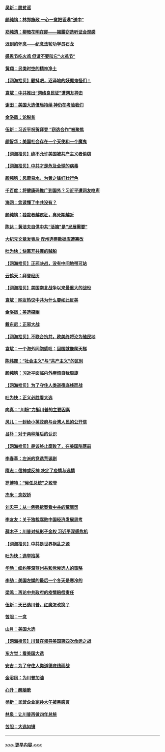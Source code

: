 #### [吴新：脱贫谣](../pages/nsc993/n12580839.md?t=11282302) 
#### [颜纯钩：林郑施政 一心一意把香港“送中”](../pages/nsc993/n12580805.md?t=11282302) 
#### [郑纯清：柳暗花明在即——揭露窃选听证会观感](../pages/nsc993/n12580795.md?t=11282302) 
#### [迟到的怀念——纪念法轮功学员石龙](../pages/nsc993/n12580245.md?t=11282302) 
#### [感恩节吃火鸡  但请不要叫它“火鸡节”](../pages/nsc993/n12580252.md?t=11282302) 
#### [黄翔：另类时空的精神净土](../pages/nsc993/n12578638.md?t=11282302) 
#### [【网海拾贝】颤抖吧，沼泽地的妖魔鬼怪们！](../pages/nsc993/n12578552.md?t=11282302) 
#### [袁斌：中共推出“网络良民证”遭网友抨击](../pages/nsc993/n12578511.md?t=11282302) 
#### [谢田：美国大选僵局持续 神仍在考验我们](../pages/nsc993/n12577432.md?t=11282302) 
#### [金浴凤：论脱贫](../pages/nsc993/n12576386.md?t=11282302) 
#### [伍新：习近平祝贺拜登 “窃选合作”被聚焦](../pages/nsc993/n12576358.md?t=11282302) 
#### [颜智华：美国社会存在一个天使和一个魔鬼](../pages/nsc993/n12574299.md?t=11282302) 
#### [【网海拾贝】绝不允许美国被共产主义者偷窃](../pages/nsc993/n12573396.md?t=11282302) 
#### [【网海拾贝】中共才是危及全球的病毒](../pages/nsc993/n12571204.md?t=11282302) 
#### [颜纯钩：风萧易水，为黄之锋们壮行色](../pages/nsc993/n12571487.md?t=11282302) 
#### [千百度：将健康码推广到国外？习近平遭网友呛声](../pages/nsc993/n12570808.md?t=11282302) 
#### [海网：您读懂了中共没有？](../pages/nsc993/n12570487.md?t=11282302) 
#### [颜纯钩：独裁者越疯狂，离死期越近](../pages/nsc993/n12569055.md?t=11282302) 
#### [陈达：黄洁夫自供中共“活摘”是“发展需要”](../pages/nsc993/n12568541.md?t=11282302) 
#### [大纪元文章发表后 宾州选票数据库遭篡改](../pages/nsc993/n12568105.md?t=11282302) 
#### [吐为快：快离开共匪的贼船](../pages/nsc993/n12568462.md?t=11282302) 
#### [【网海拾贝】正邪决战，没有中间地带可站](../pages/nsc993/n12568439.md?t=11282302) 
#### [云鹤天：拜登经历](../pages/nsc993/n12567294.md?t=11282302) 
#### [【网海拾贝】美国南北战争以来最重大的战役](../pages/nsc993/n12567247.md?t=11282302) 
#### [袁斌：网友热议中共为什么要如此反美](../pages/nsc993/n12567162.md?t=11282302) 
#### [金浴凤：美选探幽](../pages/nsc993/n12567147.md?t=11282302) 
#### [戴东尼：正邪大战](../pages/nsc993/n12567033.md?t=11282302) 
#### [【网海拾贝】不联合抗共，欧美终将沦为殖民地](../pages/nsc993/n12565068.md?t=11282302) 
#### [袁斌：一个海外同胞感叹：回国就像爬天梯](../pages/nsc993/n12564986.md?t=11282302) 
#### [陈纬霆：“社会主义”与“共产主义”的区别](../pages/nsc993/n12562417.md?t=11282302) 
#### [颜纯钩：习近平面临内外麻烦自我周旋](../pages/nsc993/n12563356.md?t=11282302) 
#### [【网海拾贝】为了守住人类道德底线而战](../pages/nsc993/n12562542.md?t=11282302) 
#### [吐为快：正义必胜看大选](../pages/nsc993/n12561967.md?t=11282302) 
#### [向真：“川粉”力挺川普的主要因素](../pages/nsc993/n12560774.md?t=11282302) 
#### [风儿：一封给小英政府与台湾人民的公开信](../pages/nsc993/n12560581.md?t=11282302) 
#### [吕朴：对于两种落后的认识](../pages/nsc993/n12560492.md?t=11282302) 
#### [【网海拾贝】是该终止腐败了，在美国陷落前](../pages/nsc993/n12559936.md?t=11282302) 
#### [李春草：左派的竞选荒诞剧](../pages/nsc993/n12558380.md?t=11282302) 
#### [隋志：信神或反神 决定了疫情与选情](../pages/nsc993/n12558255.md?t=11282302) 
#### [罗博特：“候任总统”之败登](../pages/nsc993/n12558189.md?t=11282302) 
#### [杰米：念奴娇](../pages/nsc993/n12558174.md?t=11282302) 
#### [刘忠平：从一例强拆案看中共的荒唐司](../pages/nsc993/n12558036.md?t=11282302) 
#### [李友友：关于独裁腐败中国经济发展思考](../pages/nsc993/n12558004.md?t=11282302) 
#### [薛木子：川普对抗影子金权 习近平深感危机](../pages/nsc993/n12557342.md?t=11282302) 
#### [【网海拾贝】中共是世界祸乱之源](../pages/nsc993/n12555353.md?t=11282302) 
#### [吐为快：选举拾英](../pages/nsc993/n12555041.md?t=11282302) 
#### [华旸：纽约等深蓝州共和党候选人的策略](../pages/nsc993/n12554309.md?t=11282302) 
#### [李劼：美国左媒的最后一个冬天是寒冷的](../pages/nsc993/n12552947.md?t=11282302) 
#### [梁鸣：再论中共政府的疫情赔偿责任](../pages/nsc993/n12553012.md?t=11282302) 
#### [伍新：天已选川普，红魔怎改换？](../pages/nsc993/n12552970.md?t=11282302) 
#### [苦胆：一念](../pages/nsc993/n12552957.md?t=11282302) 
#### [山月：美国大选](../pages/nsc993/n12552446.md?t=11282302) 
#### [【网海拾贝】川普在领导美国第四次命运之战](../pages/nsc993/n12551973.md?t=11282302) 
#### [东方觉：看美国大选](../pages/nsc993/n12551647.md?t=11282302) 
#### [安吉：为了守住人类道德底线而战](../pages/nsc993/n12551111.md?t=11282302) 
#### [金浴凤：为川普加油](../pages/nsc993/n12551085.md?t=11282302) 
#### [心升：醒脑歌](../pages/nsc993/n12550984.md?t=11282302) 
#### [吴新：民营企业家孙大午被黑感言](../pages/nsc993/n12550656.md?t=11282302) 
#### [林泉：让川普再做四年总统](../pages/nsc993/n12550640.md?t=11282302) 
#### [苦胆：大选如镜](../pages/nsc993/n12550630.md?t=11282302) 

----
#### [ >>> 更早内容 <<< ](../indexes/nsc993-earlier.md)
